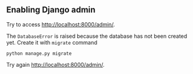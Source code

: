 Enabling Django admin 
-----
Try to access <http://localhost:8000/admin/>.

The `DatabaseError` is raised because the database has not been created yet. Create it with `migrate` command

```
python manage.py migrate 
```

Try again <http://localhost:8000/admin/>.

